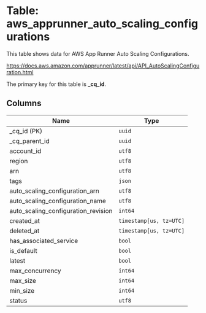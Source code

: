 # Table: aws_apprunner_auto_scaling_configurations

This table shows data for AWS App Runner Auto Scaling Configurations.

https://docs.aws.amazon.com/apprunner/latest/api/API_AutoScalingConfiguration.html

The primary key for this table is **_cq_id**.

## Columns

| Name          | Type          |
| ------------- | ------------- |
|_cq_id (PK)|`uuid`|
|_cq_parent_id|`uuid`|
|account_id|`utf8`|
|region|`utf8`|
|arn|`utf8`|
|tags|`json`|
|auto_scaling_configuration_arn|`utf8`|
|auto_scaling_configuration_name|`utf8`|
|auto_scaling_configuration_revision|`int64`|
|created_at|`timestamp[us, tz=UTC]`|
|deleted_at|`timestamp[us, tz=UTC]`|
|has_associated_service|`bool`|
|is_default|`bool`|
|latest|`bool`|
|max_concurrency|`int64`|
|max_size|`int64`|
|min_size|`int64`|
|status|`utf8`|